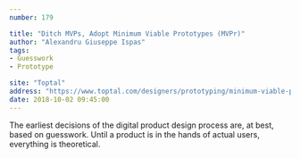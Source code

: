 ```yaml
---
number: 179

title: "Ditch MVPs, Adopt Minimum Viable Prototypes (MVPr)"
author: "Alexandru Giuseppe Ispas"
tags:
- Guesswork
- Prototype

site: "Toptal"
address: "https://www.toptal.com/designers/prototyping/minimum-viable-prototype"
date: 2018-10-02 09:45:00
---
```


The earliest decisions of the digital product design process are, at best, based on guesswork. Until a product is in the hands of actual users, everything is theoretical.
